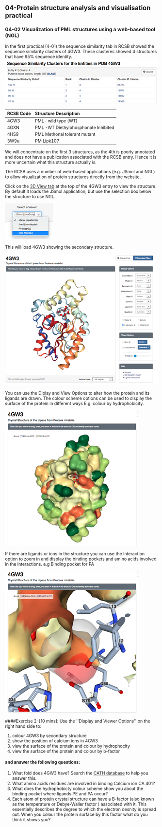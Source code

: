 ## 04-Protein structure analysis and visualisation practical
### 04-02 Visualization of PML structures using a web-based tool (NGL)
In the first practical (4-01) the sequence similarity tab in RCSB showed the sequence similarity clusters of 4GW3. These clusteres showed 4 structures that have 95% sequence identity. 
![RCSB-cluster-table](images/PML-clust.png)

| RCSB Code  | Structure Description | 
|:------------- |:--------------- 
| 4GW3      	| PML- wild type (WT)   
| 4GXN     	| PML -WT Diethylphosphonate Inhibited                  
|4HS9			| PML Methonal tolerant mutant      
|3W9u 			| PM Lipk107         

We will concentrate on the first 3 structures, as the 4th is poorly annotated and does not have a publication associated with the RCSB entry. Hence it is more uncertain what this structure actually is.


The RCSB uses a number of web-based applications (e.g. JSmol and NGL) to allow visualization of protein structures directly from the website.

Click on the [3D View tab]( http://www.rcsb.org/pdb/explore/jmol.do?structureId=4GW3&bionumber=1) at the top of the 4GW3 entry to view the structure. By default it loads the JSmol application, but use the selection box below the structure to use NGL.
 
![JSmol-button](images/select-NGL.png)
 
 This will load 4GW3 showing the secondary structure. 
 
 ![NGL-4GW3](images/NGL-4GW3.png)

You can use the Diplay and View Options to alter how the protein and its ligands are drawn. The colour scheme options can be used to display the surface of the protein in different ways E.g. colour by hydrophobicity.

![NGL-4GW3](images/NGL-4GW3-hydro.png)


If there are ligands or ions in the structure you can use the Interaction option to zoom in and display the binding pockets and amino acids involved in the interactions. e.g Binding pocket for PA

![NGL-4GW3-PA-Binding pocket](images/NGL-PA-BP.png)


####Exercise 2: [10 mins]: Use the ''Display and Viewer Options'' on the right hand side to: 

1. colour 4GW3 by secondary structure 
2. show the position of calcium ions in 4GW3
3. view the surface of the protein and colour by hydrophocity
4. view the surface of the protein and colour by b-factor

#### and answer the following questions: 

1. What fold does 4GW3 have? Search the [CATH database](http://www.cathdb.info/) to help you answer this.
2. What amino acids residues are involved in binding Calcium ion CA 401?
3. What does the hydrophobicty colour scheme show you about the binding pocket where ligands PE and PA occur?
4. Each atom of protein crystal structure can have a B-factor (also known as the temperature or Debye-Waller factor ) associated with it. This essentially describes the degree to which the electron desnity is spread out. When you colour the protein surface by this factor what do you think it shows you? 

